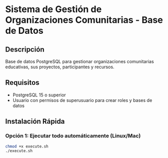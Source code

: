 # Sistema de Gestión de Organizaciones Comunitarias - Base de Datos

## Descripción
Base de datos PostgreSQL para gestionar organizaciones comunitarias educativas, sus proyectos, participantes y recursos.

## Requisitos
- PostgreSQL 15 o superior
- Usuario con permisos de superusuario para crear roles y bases de datos

## Instalación Rápida

### Opción 1: Ejecutar todo automáticamente (Linux/Mac)
```bash
chmod +x execute.sh
./execute.sh